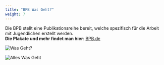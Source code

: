 ```yaml
---
title: "BPB Was Geht?"
weight: 7
---
```


Die BPB stellt eine Publikationsreihe bereit, welche spezifisch für die Arbeit mit Jugendlichen erstellt werden.  
**Die Plakate und mehr findet man hier**: [BPB.de](https://www.bpb.de/shop/materialien/was-geht/)

![Was Geht?](images/plakate/alleswasgehtflyer.svg)

![Alles Was Geht](images/plakate/wasgehtgronkh.svg)

